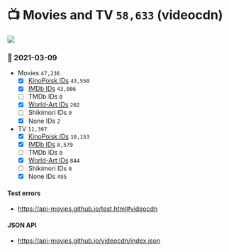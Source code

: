 # :tv: Movies and TV `58,633` (videocdn)

<a href="https://API-Movies.github.io"><img src="https://API-Movies.github.io/banner.png?cache"></a>

### :date: 2021-03-09
- Movies `47,236`
  - [x] <a href="https://API-Movies.github.io/videocdn/movie_kinopoisk_ids.json">KinoPoisk IDs</a> `43,550`
  - [x] <a href="https://API-Movies.github.io/videocdn/movie_imdb_ids.json">IMDb IDs</a> `43,006`
  - [ ] TMDb IDs `0`
  - [x] <a href="https://API-Movies.github.io/videocdn/movie_world_art_ids.json">World-Art IDs</a> `202`
  - [ ] Shikimori IDs `0`
  - [x] None IDs `2`
- TV `11,397`
  - [x] <a href="https://API-Movies.github.io/videocdn/tv_kinopoisk_ids.json">KinoPoisk IDs</a> `10,153`
  - [x] <a href="https://API-Movies.github.io/videocdn/tv_imdb_ids.json">IMDb IDs</a> `8,579`
  - [ ] TMDb IDs `0`
  - [x] <a href="https://API-Movies.github.io/videocdn/tv_world_art_ids.json">World-Art IDs</a> `844`
  - [ ] Shikimori IDs `0`
  - [x] None IDs `495`
#### Test errors
- <a href='https://api-movies.github.io/test.html#videocdn'>https://api-movies.github.io/test.html#videocdn</a>
#### JSON API
- <a href='https://api-movies.github.io/videocdn/index.json'>https://api-movies.github.io/videocdn/index.json</a>
